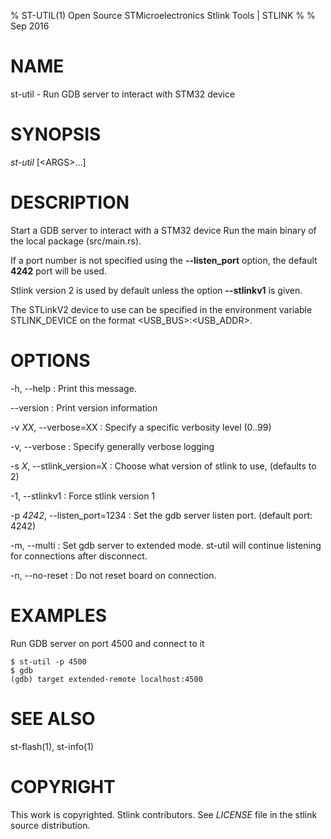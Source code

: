 % ST-UTIL(1) Open Source STMicroelectronics Stlink Tools  | STLINK
%
% Sep 2016


# NAME
st-util - Run GDB server to interact with STM32 device


# SYNOPSIS
*st-util* \[\<ARGS>...]


# DESCRIPTION
Start a GDB server to interact with a STM32 device
Run the main binary of the local package (src/main.rs).

If a port number is not specified using the **--listen_port** option, the
default **4242** port will be used.

Stlink version 2 is used by default unless the option **--stlinkv1** is given.

The STLinkV2 device to use can be specified in the environment
variable STLINK_DEVICE on the format <USB_BUS>:<USB_ADDR>.


# OPTIONS

-h, --help
:   Print this message.

--version
:   Print version information

-v *XX*, --verbose=XX
:   Specify a specific verbosity level (0..99)

-v, --verbose
:   Specify generally verbose logging

-s *X*, --stlink_version=X
:   Choose what version of stlink to use, (defaults to 2)

-1, --stlinkv1
:   Force stlink version 1

-p *4242*, --listen_port=1234
:   Set the gdb server listen port. (default port: 4242)

-m, --multi
:   Set gdb server to extended mode. st-util will continue listening for connections after disconnect.

-n, --no-reset
:   Do not reset board on connection.


# EXAMPLES
Run GDB server on port 4500 and connect to it

    $ st-util -p 4500
    $ gdb
    (gdb) target extended-remote localhost:4500


# SEE ALSO
st-flash(1), st-info(1)


# COPYRIGHT
This work is copyrighted. Stlink contributors.
See *LICENSE* file in the stlink source distribution.
